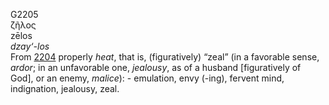 <body>
  <p>G2205<br>  ζῆλος  <br> zēlos  <br><i>dzay‘-los </i><br>From <a href="g2204.htm">2204</a>  properly <i>heat</i>, that is, (figuratively) “zeal” (in a favorable sense, <i>ardor</i>; in an unfavorable one, <i>jealousy</i>, as of a husband [figuratively of God], or an enemy, <i>malice</i>): - emulation, envy (-ing), fervent mind, indignation, jealousy, zeal.<br></p>
 </body>